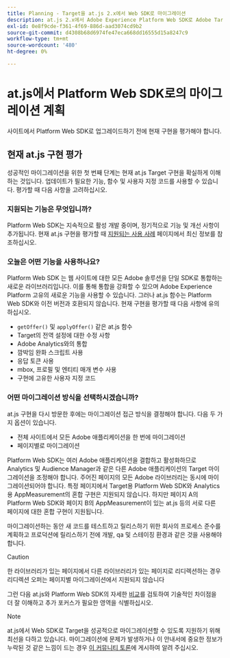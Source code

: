 ```yaml
---
title: Planning - Target을 at.js 2.x에서 Web SDK로 마이그레이션
description: at.js 2.x에서 Adobe Experience Platform Web SDK로 Adobe Target 구현을 계획하는 방법에 대해 알아봅니다.
exl-id: 0e8f9cde-f361-4f69-886d-aad3074cd9b2
source-git-commit: d4308b68d6974fe47eca668dd16555d15a8247c9
workflow-type: tm+mt
source-wordcount: '480'
ht-degree: 0%

---
```


# at.js에서 Platform Web SDK로의 마이그레이션 계획

사이트에서 Platform Web SDK로 업그레이드하기 전에 현재 구현을 평가해야 합니다.

## 현재 at.js 구현 평가

성공적인 마이그레이션을 위한 첫 번째 단계는 현재 at.js Target 구현을 확실하게 이해하는 것입니다. 업데이트가 필요한 기능, 함수 및 사용자 지정 코드를 사용할 수 있습니다. 평가할 때 다음 사항을 고려하십시오.

### 지원되는 기능은 무엇입니까?

Platform Web SDK는 지속적으로 활성 개발 중이며, 정기적으로 기능 및 개선 사항이 추가됩니다. 현재 at.js 구현을 평가할 때 [지원되는 사용 사례](https://github.com/orgs/adobe/projects/18/views/1) 페이지에서 최신 정보를 참조하십시오.

### 오늘은 어떤 기능을 사용하나요?

Platform Web SDK 는 웹 사이트에 대한 모든 Adobe 솔루션을 단일 SDK로 통합하는 새로운 라이브러리입니다. 이를 통해 통합을 강화할 수 있으며 Adobe Experience Platform 고유의 새로운 기능을 사용할 수 있습니다. 그러나 at.js 함수는 Platform Web SDK와 이전 버전과 호환되지 않습니다. 현재 구현을 평가할 때 다음 사항에 유의하십시오.

- `getOffer()` 및 `applyOffer()` 같은 at.js 함수
- Target의 전역 설정에 대한 수정 사항
- Adobe Analytics와의 통합
- 깜박임 완화 스크립트 사용
- 응답 토큰 사용
- mbox, 프로필 및 엔티티 매개 변수 사용
- 구현에 고유한 사용자 지정 코드

### 어떤 마이그레이션 방식을 선택하시겠습니까?

at.js 구현을 다시 방문한 후에는 마이그레이션 접근 방식을 결정해야 합니다. 다음 두 가지 옵션이 있습니다.

- 전체 사이트에서 모든 Adobe 애플리케이션을 한 번에 마이그레이션
- 페이지별로 마이그레이션

Platform Web SDK는 여러 Adobe 애플리케이션을 결합하고 활성화하므로 Analytics 및 Audience Manager과 같은 다른 Adobe 애플리케이션의 Target 마이그레이션을 조정해야 합니다. 주어진 페이지의 모든 Adobe 라이브러리는 동시에 마이그레이션되어야 합니다. 특정 페이지에서 Target용 Platform Web SDK와 Analytics용 AppMeasurement의 혼합 구현은 지원되지 않습니다. 하지만 페이지 A의 Platform Web SDK와 페이지 B의 AppMeasurement이 있는 at.js 등의 서로 다른 페이지에 대한 혼합 구현이 지원됩니다.

마이그레이션하는 동안 새 코드를 테스트하고 릴리스하기 위한 회사의 프로세스 준수를 계획하고 프로덕션에 릴리스하기 전에 개발, qa 및 스테이징 환경과 같은 것을 사용해야 합니다.

>[!CAUTION]
>
>한 라이브러리가 있는 페이지에서 다른 라이브러리가 있는 페이지로 리디렉션하는 경우 리디렉션 오퍼는 페이지별 마이그레이션에서 지원되지 않습니다


그런 다음 at.js와 Platform Web SDK의 자세한 [비교](detailed-comparison.md)를 검토하여 기술적인 차이점을 더 잘 이해하고 추가 포커스가 필요한 영역을 식별하십시오.

>[!NOTE]
>
>at.js에서 Web SDK로 Target을 성공적으로 마이그레이션할 수 있도록 지원하기 위해 최선을 다하고 있습니다. 마이그레이션에 문제가 발생하거나 이 안내서에 중요한 정보가 누락된 것 같은 느낌이 드는 경우 [이 커뮤니티 토론](https://experienceleaguecommunities.adobe.com/t5/adobe-experience-platform-data/tutorial-discussion-migrate-target-from-at-js-to-web-sdk/m-p/575587?profile.language=ko#M463)에 게시하여 알려 주십시오.

